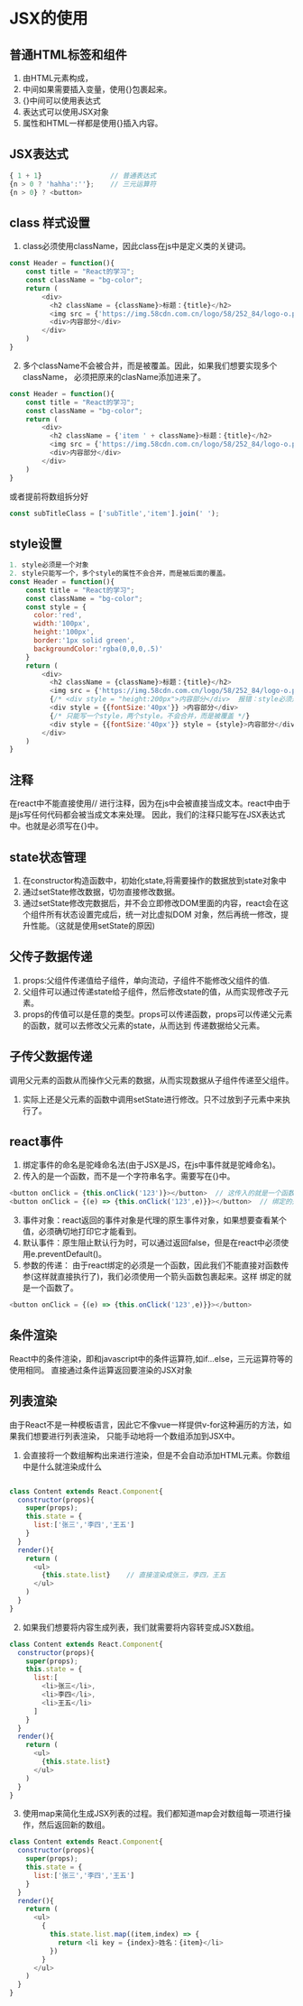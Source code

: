 # JSX的使用

## 普通HTML标签和组件

1. 由HTML元素构成，
2. 中间如果需要插入变量，使用{}包裹起来。
3. {}中间可以使用表达式
4. 表达式可以使用JSX对象
5. 属性和HTML一样都是使用{}插入内容。

## JSX表达式
```javascript
{ 1 + 1}                 // 普通表达式
{n > 0 ? 'hahha':''};    // 三元运算符
{n > 0} ? <button>
```

## class 样式设置
1. class必须使用className，因此class在js中是定义类的关键词。

```javascript
const Header = function(){
    const title = "React的学习";
    const className = "bg-color";
    return (
        <div>
          <h2 className = {className}>标题：{title}</h2>
          <img src = {'https://img.58cdn.com.cn/logo/58/252_84/logo-o.png?v=2'} alt = "logo"/>
          <div>内容部分</div>
        </div>
    )
}
```
2. 多个className不会被合并，而是被覆盖。因此，如果我们想要实现多个className， 必须把原来的clasName添加进来了。
```javascript
const Header = function(){
    const title = "React的学习";
    const className = "bg-color";
    return (
        <div>
          <h2 className = {'item ' + className}>标题：{title}</h2>
          <img src = {'https://img.58cdn.com.cn/logo/58/252_84/logo-o.png?v=2'} alt = "logo"/>
          <div>内容部分</div>
        </div>
    )
}
```
或者提前将数组拆分好
```javascript
const subTitleClass = ['subTitle','item'].join(' ');
```




## style设置

```javascript
1. style必须是一个对象
2. style只能写一个，多个style的属性不会合并，而是被后面的覆盖。
const Header = function(){
    const title = "React的学习";
    const className = "bg-color";
    const style = {
      color:'red',
      width:'100px',
      height:'100px',
      border:'1px solid green',
      backgroundColor:'rgba(0,0,0,.5)'
    }
    return (
        <div>
          <h2 className = {className}>标题：{title}</h2>
          <img src = {'https://img.58cdn.com.cn/logo/58/252_84/logo-o.png?v=2'} alt = "logo"/>
          {/* <div style = "height:200px">内容部分</div>  报错：style必须是一个对象 */}
          <div style = {{fontSize:'40px'}} >内容部分</div>
          {/* 只能写一个style，两个style。不会合并，而是被覆盖 */}
          <div style = {{fontSize:'40px'}} style = {style}>内容部分</div>
        </div>
    )
}

```

## 注释
在react中不能直接使用// 进行注释，因为在js中会被直接当成文本。react中由于是js写任何代码都会被当成文本来处理。
因此，我们的注释只能写在JSX表达式中。也就是必须写在{}中。






## state状态管理
1. 在constructor构造函数中，初始化state,将需要操作的数据放到state对象中
2. 通过setState修改数据，切勿直接修改数据。
3. 通过setState修改完数据后，并不会立即修改DOM里面的内容，react会在这个组件所有状态设置完成后，统一对比虚拟DOM
对象，然后再统一修改，提升性能。（这就是使用setState的原因)


## 父传子数据传递
1. props:父组件传递值给子组件，单向流动，子组件不能修改父组件的值.
2. 父组件可以通过传递state给子组件，然后修改state的值，从而实现修改子元素。
3. props的传值可以是任意的类型。props可以传递函数，props可以传递父元素的函数，就可以去修改父元素的state，从而达到
传递数据给父元素。


## 子传父数据传递
调用父元素的函数从而操作父元素的数据，从而实现数据从子组件传递至父组件。
1. 实际上还是父元素的函数中调用setState进行修改。只不过放到子元素中来执行了。


## react事件
1. 绑定事件的命名是驼峰命名法(由于JSX是JS，在js中事件就是驼峰命名)。
2. 传入的是一个函数，而不是一个字符串名字。需要写在{}中。
```javascript
<button onClick = {this.onClick('123')}></button>  // 这传入的就是一个函数执行的结果。不是一个函数
<button onClick = {(e) => {this.onClick('123',e)}}></button>  // 绑定的是箭头函数

```
3. 事件对象：react返回的事件对象是代理的原生事件对象，如果想要查看某个值，必须确切地打印它才能看到。
4. 默认事件：原生阻止默认行为时，可以通过返回false，但是在react中必须使用e.preventDefault()。
5. 参数的传递：
由于react绑定的必须是一个函数，因此我们不能直接对函数传参(这样就直接执行了)，我们必须使用一个箭头函数包裹起来。这样
绑定的就是一个函数了。
```javascript
<button onClick = {(e) => {this.onClick('123',e)}}></button>
```


## 条件渲染
React中的条件渲染，即和javascript中的条件运算符,如if...else，三元运算符等的使用相同。
直接通过条件运算返回要渲染的JSX对象


## 列表渲染
由于React不是一种模板语言，因此它不像vue一样提供v-for这种遍历的方法，如果我们想要进行列表渲染，
只能手动地将一个数组添加到JSX中。
1. 会直接将一个数组解构出来进行渲染，但是不会自动添加HTML元素。你数组中是什么就渲染成什么
```javascript

class Content extends React.Component{
  constructor(props){
    super(props);
    this.state = {
      list:['张三','李四','王五']
    }
  }
  render(){
    return (
      <ul>
        {this.state.list}    // 直接渲染成张三，李四，王五
      </ul>
    )
  }
}
```
2. 如果我们想要将内容生成列表，我们就需要将内容转变成JSX数组。
```javascript
class Content extends React.Component{
  constructor(props){
    super(props);
    this.state = {
      list:[
        <li>张三</li>,
        <li>李四</li>,
        <li>王五</li>
      ]
    }
  }
  render(){
    return (
      <ul>
        {this.state.list}
      </ul>
    )
  }
}
```
3. 使用map来简化生成JSX列表的过程。我们都知道map会对数组每一项进行操作，然后返回新的数组。
```javascript
class Content extends React.Component{
  constructor(props){
    super(props);
    this.state = {
      list:['张三','李四','王五']
    }
  }
  render(){
    return (
      <ul>
        {
          this.state.list.map((item,index) => {
            return <li key = {index}>姓名：{item}</li>
          })
        }
      </ul>
    )
  }
}
```
